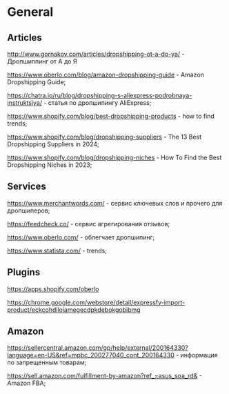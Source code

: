 # General

## Articles

http://www.gornakov.com/articles/dropshipping-ot-a-do-ya/ - Дропшиппинг от А до Я

https://www.oberlo.com/blog/amazon-dropshipping-guide - Amazon Dropshipping Guide;

https://chatra.io/ru/blog/dropshipping-s-aliexpress-podrobnaya-instruktsiya/ - статья по дропшипингу AliExpress;

https://www.shopify.com/blog/best-dropshipping-products - how to find trends;

https://www.shopify.com/blog/dropshipping-suppliers - The 13 Best Dropshipping Suppliers in 2024;

https://www.shopify.com/blog/dropshipping-niches - How To Find the Best Dropshipping Niches in 2023;

## Services

https://www.merchantwords.com/ - сервис ключевых слов и прочего для дропшиперов;

https://feedcheck.co/ - сервис агрегирования отзывов;

https://www.oberlo.com/ - облегчает дропшипинг;

https://www.statista.com/ - trends;

## Plugins

https://apps.shopify.com/oberlo

https://chrome.google.com/webstore/detail/expressfy-import-product/eckcohdilojamegecdpkdebokgobibmg

## Amazon

https://sellercentral.amazon.com/gp/help/external/200164330?language=en-US&ref=mpbc_200277040_cont_200164330 - информация по запрещенным товарам;

https://sell.amazon.com/fulfillment-by-amazon?ref_=asus_soa_rd& - Amazon FBA;
